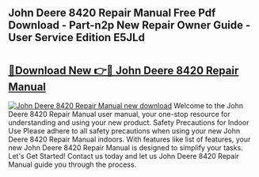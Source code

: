 ## John Deere 8420 Repair Manual Free Pdf Download - Part-n2p New Repair Owner Guide - User Service Edition E5JLd

# <h2><a href="http://bc93320.oget.top/?id=John+Deere+8420+Repair+Manual">🔗Download New 👉🔴 John Deere 8420 Repair Manual</a></h2>

[![John Deere 8420 Repair Manual new download](https://i.imgur.com/5g1atiW.png)](http://bc93320.oget.top/?id=John+Deere+8420+Repair+Manual)
Welcome to the John Deere 8420 Repair Manual user manual, your one-stop resource for understanding and using your new product. Safety Precautions for Indoor Use Please adhere to all safety precautions when using your new John Deere 8420 Repair Manual indoors. With features like list of features, your new John Deere 8420 Repair Manual is designed to simplify your tasks. Let's Get Started! Contact us today and let us John Deere 8420 Repair Manual guide you through the process.
